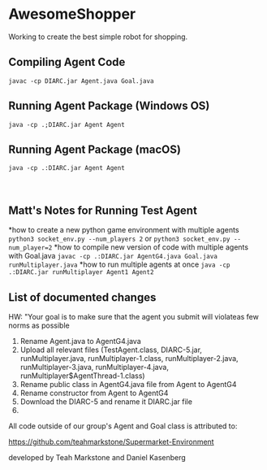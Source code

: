 # AwesomeShopper

Working to create the best simple robot for shopping.

## Compiling Agent Code
`javac -cp DIARC.jar Agent.java Goal.java`

## Running Agent Package (Windows OS)
`java -cp .;DIARC.jar Agent Agent `
  
## Running Agent Package (macOS)
`java -cp .:DIARC.jar Agent Agent `
<br/>
<br/>
<br/>

## Matt's Notes for Running Test Agent
*how to create a new python game environment with multiple agents
`python3 socket_env.py --num_players 2` 
or
`python3 socket_env.py --num_player=2`
*how to compile new version of code with multiple agents with Goal.java 
`javac -cp .:DIARC.jar AgentG4.java Goal.java runMultiplayer.java`
*how to run multiple agents at once 
`java -cp .:DIARC.jar runMultiplayer Agent1 Agent2`


## List of documented changes
HW: "Your goal is to make sure that the agent you submit will violateas few norms as possible
1. Rename Agent.java to AgentG4.java
2. Upload all relevant files (TestAgent.class, DIARC-5.jar, runMultiplayer.java, runMultiplayer-1.class, runMultiplayer-2.java, runMultiplayer-3.java, runMultiplayer-4.java,  runMultiplayer$AgentThread-1.class)
3. Rename public class in AgentG4.java file from Agent to AgentG4
4. Rename constructor from Agent to AgentG4
5. Download the DIARC-5 and rename it DIARC.jar file
6. 


All code outside of our group's Agent and Goal class is attributed to:

https://github.com/teahmarkstone/Supermarket-Environment

developed by Teah Markstone and Daniel Kasenberg
